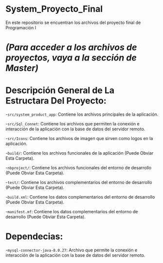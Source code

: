 # System_Proyecto_Final
En este repositorio se encuentran los archivos del proyecto final de Programación I

# *(Para acceder a los archivos de proyectos, vaya a la sección de Master)*


# Descripción General de La Estructara Del Proyecto:

-`src/system_product_app`: Contiene los archivos principales de la aplicación.

-`src/Sql_Connet`: Contiene los archivos que permiten la conexión e interacción de la aplicación con la base de datos del servidor remoto.

-`src/Icons`: Contiene los archivos de imagen que sirven como logos en la aplicación.

-`build/`: Contiene los archivos funcionales de la aplicación (Puede Obviar Esta Carpeta).

-`nbproject/`: Contiene los archivos funcionales del entorno de desarrollo (Puede Obviar Esta Carpeta).

-`test/`: Contiene los archivos complementarios del entorno de desarrollo (Puede Obviar Esta Carpeta).

-`build.xml`: Contiene los datos complementarios del entorno de desarrollo (Puede Obviar Esta Carpeta).

-`manifest.mf`: Contiene los datos complementarios del entorno de desarrollo (Puede Obviar Esta Carpeta).

# Dependecias:
-`mysql-connector-java-8.0.27`: Archivo que permite la conexión e interacción de la aplicación con la base de datos del servidor remoto.
